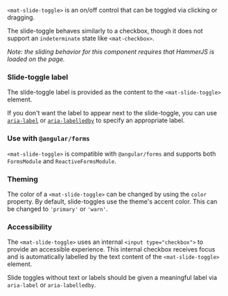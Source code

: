 `<mat-slide-toggle>` is an on/off control that can be toggled via clicking or dragging. 

<!-- example(slide-toggle-overview) -->

The slide-toggle behaves similarly to a checkbox, though it does not support an `indeterminate` 
state like `<mat-checkbox>`.

_Note: the sliding behavior for this component requires that HammerJS is loaded on the page._

### Slide-toggle label
The slide-toggle label is provided as the content to the `<mat-slide-toggle>` element. 

If you don't want the label to appear next to the slide-toggle, you can use 
[`aria-label`](https://www.w3.org/TR/wai-aria/states_and_properties#aria-label) or 
[`aria-labelledby`](https://www.w3.org/TR/wai-aria/states_and_properties#aria-labelledby) to 
specify an appropriate label.

### Use with `@angular/forms`
`<mat-slide-toggle>` is compatible with `@angular/forms` and supports both `FormsModule` 
and `ReactiveFormsModule`.

### Theming
The color of a `<mat-slide-toggle>` can be changed by using the `color` property. By default, 
slide-toggles use the theme's accent color. This can be changed to `'primary'` or `'warn'`.  

### Accessibility
The `<mat-slide-toggle>` uses an internal `<input type="checkbox">` to provide an accessible
experience. This internal checkbox receives focus and is automatically labelled by the text content
of the `<mat-slide-toggle>` element.

Slide toggles without text or labels should be given a meaningful label via `aria-label` or
`aria-labelledby`.
